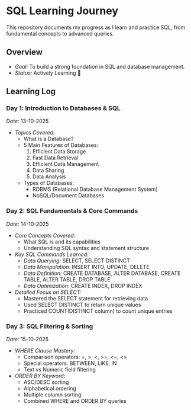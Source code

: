 # SQL Learning Journey

This repository documents my progress as I learn and practice SQL, from fundamental concepts to advanced queries.

## Overview
- *Goal:* To build a strong foundation in SQL and database management.
- *Status:* Actively Learning 🚀

## Learning Log

### Day 1: Introduction to Databases & SQL
*Date:* 13-10-2025
- *Topics Covered:*
  - What is a Database?
  - 5 Main Features of Databases:
    1. Efficient Data Storage
    2. Fast Data Retrieval
    3. Efficient Data Management
    4. Data Sharing
    5. Data Analysis
  - Types of Databases:
    - RDBMS (Relational Database Management System)
    - NoSQL/Document Databases
### Day 2: SQL Fundamentals & Core Commands
*Date:* 14-10-2025
- *Core Concepts Covered:*
  - What SQL is and its capabilities
  - Understanding SQL syntax and statement structure
- *Key SQL Commands Learned:*
  - *Data Querying:* SELECT, SELECT DISTINCT
  - *Data Manipulation:* INSERT INTO, UPDATE, DELETE
  - *Data Definition:* CREATE DATABASE, ALTER DATABASE, CREATE TABLE, ALTER TABLE, DROP TABLE
  - *Data Optimization:* CREATE INDEX, DROP INDEX
- *Detailed Focus on SELECT:*
  - Mastered the SELECT statement for retrieving data
  - Used SELECT DISTINCT to return unique values
  - Practiced COUNT(DISTINCT column) to count unique entries
### Day 3: SQL Filtering & Sorting
*Date:* 15-10-2025
- *WHERE Clause Mastery:*
  - Comparison operators: =, >, <, >=, <=, <>
  - Special operators: BETWEEN, LIKE, IN
  - Text vs Numeric field filtering
- *ORDER BY Keyword:*
  - ASC/DESC sorting
  - Alphabetical ordering
  - Multiple column sorting
  - Combined WHERE and ORDER BY queries
